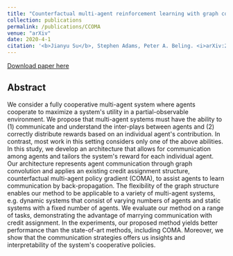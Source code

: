 ```yaml
---
title: "Counterfactual multi-agent reinforcement learning with graph convolution communication"
collection: publications
permalink: /publications/CCOMA
venue: "arXiv"
date: 2020-4-1
citation: '<b>Jianyu Su</b>, Stephen Adams, Peter A. Beling. <i>arXiv:2004.00470s</i>.'
---
```


[Download paper here](https://arxiv.org/abs/2004.00470)

## Abstract
We consider a fully cooperative multi-agent system where agents cooperate to maximize a system's utility in a partial-observable environment. We propose that multi-agent systems must have the ability to (1) communicate and understand the inter-plays between agents and (2) correctly distribute rewards based on an individual agent's contribution. In contrast, most work in this setting considers only one of the above abilities. In this study, we develop an architecture that allows for communication among agents and tailors the system's reward for each individual agent. Our architecture represents agent communication through graph convolution and applies an existing credit assignment structure, counterfactual multi-agent policy gradient (COMA), to assist agents to learn communication by back-propagation. The flexibility of the graph structure enables our method to be applicable to a variety of multi-agent systems, e.g. dynamic systems that consist of varying numbers of agents and static systems with a fixed number of agents. We evaluate our method on a range of tasks, demonstrating the advantage of marrying communication with credit assignment. In the experiments, our proposed method yields better performance than the state-of-art methods, including COMA. Moreover, we show that the communication strategies offers us insights and interpretability of the system's cooperative policies.
